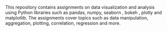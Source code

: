 This repository contains assignments on data visualization and analysis using Python libraries such as pandas, numpy, seaborn , bokeh , plotly
 and matplotlib. The assignments cover topics such as data manipulation, aggregation, plotting, correlation, regression and more.
